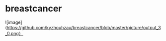 # breastcancer
![image](https://github.com/kyzhouhzau/breastcancer/blob/master/picture/output_3_0.png）
